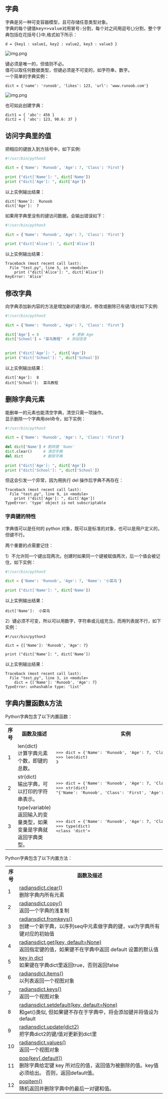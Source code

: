 ## 字典
字典是另一种可变容器模型，且可存储任意类型对象。  
字典的每个键值<kbd>key=>value</kbd>对用冒号<kbd>:</kbd>分割，每个对之间用逗号(,)分割，整个字典包括在花括号<kbd>{}</kbd>中,格式如下所示：  
```shell
d = {key1 : value1, key2 : value2, key3 : value3 }
```
![img.png](https://www.runoob.com/wp-content/uploads/2016/04/py-dict-3.png)


键必须是唯一的，但值则不必。  
值可以取任何数据类型，但键必须是不可变的，如字符串，数字。  
一个简单的字典实例：
```shell
dict = {'name': 'runoob', 'likes': 123, 'url': 'www.runoob.com'}
```
![img.png](https://www.runoob.com/wp-content/uploads/2016/04/py-dict-2.png)

也可如此创建字典：
```shell
dict1 = { 'abc': 456 }
dict2 = { 'abc': 123, 98.6: 37 }
```
## 访问字典里的值
把相应的键放入到方括号中，如下实例:
```python
#!/usr/bin/python3
 
dict = {'Name': 'Runoob', 'Age': 7, 'Class': 'First'}
 
print ("dict['Name']: ", dict['Name'])
print ("dict['Age']: ", dict['Age'])
```
以上实例输出结果：
```shell
dict['Name']:  Runoob
dict['Age']:  7
```
如果用字典里没有的键访问数据，会输出错误如下：
```python
#!/usr/bin/python3
 
dict = {'Name': 'Runoob', 'Age': 7, 'Class': 'First'}
 
print ("dict['Alice']: ", dict['Alice'])
```
以上实例输出结果：
```shell
Traceback (most recent call last):
  File "test.py", line 5, in <module>
    print ("dict['Alice']: ", dict['Alice'])
KeyError: 'Alice'
```

## 修改字典
向字典添加新内容的方法是增加新的键/值对，修改或删除已有键/值对如下实例:
```python
#!/usr/bin/python3
 
dict = {'Name': 'Runoob', 'Age': 7, 'Class': 'First'}
 
dict['Age'] = 8               # 更新 Age
dict['School'] = "菜鸟教程"  # 添加信息
 
 
print ("dict['Age']: ", dict['Age'])
print ("dict['School']: ", dict['School'])
```
以上实例输出结果：
```shell
dict['Age']:  8
dict['School']:  菜鸟教程
```

## 删除字典元素
能删单一的元素也能清空字典，清空只需一项操作。  
显示删除一个字典用del命令，如下实例：
```python
#!/usr/bin/python3
 
dict = {'Name': 'Runoob', 'Age': 7, 'Class': 'First'}
 
del dict['Name'] # 删除键 'Name'
dict.clear()     # 清空字典
del dict         # 删除字典
 
print ("dict['Age']: ", dict['Age'])
print ("dict['School']: ", dict['School'])
```
但这会引发一个异常，因为用执行 del 操作后字典不再存在：
```shell
Traceback (most recent call last):
  File "test.py", line 9, in <module>
    print ("dict['Age']: ", dict['Age'])
TypeError: 'type' object is not subscriptable
```

### 字典键的特性
字典值可以是任何的 python 对象，既可以是标准的对象，也可以是用户定义的，但键不行。

两个重要的点需要记住：

1）不允许同一个键出现两次。创建时如果同一个键被赋值两次，后一个值会被记住，如下实例：
```python
#!/usr/bin/python3
 
dict = {'Name': 'Runoob', 'Age': 7, 'Name': '小菜鸟'}
 
print ("dict['Name']: ", dict['Name'])
```
以上实例输出结果：
```shell
dict['Name']:  小菜鸟
```
2）键必须不可变，所以可以用数字，字符串或元组充当，而用列表就不行，如下实例：
```shell
#!/usr/bin/python3
 
dict = {['Name']: 'Runoob', 'Age': 7}
 
print ("dict['Name']: ", dict['Name'])
```
以上实例输出结果：
```shell
Traceback (most recent call last):
  File "test.py", line 3, in <module>
    dict = {['Name']: 'Runoob', 'Age': 7}
TypeError: unhashable type: 'list'
```

## 字典内置函数&方法
Python字典包含了以下内置函数：
<table>
    <tbody>
        <tr>
            <th width="5%">序号</th>
            <th width="25%">函数及描述</th>
            <th>实例</th>
        </tr>
        <tr>
            <td>1</td>
            <td>len(dict)<br>计算字典元素个数，即键的总数。</td>
            <td>
                <pre><span>&gt;&gt;&gt;</span><span> dict </span><span>=</span><span> </span><span>{</span><span>'Name'</span><span>:</span><span> </span><span>'Runoob'</span><span>,</span><span> </span><span>'Age'</span><span>:</span><span> </span><span>7</span><span>,</span><span> </span><span>'Class'</span><span>:</span><span> </span><span>'First'</span><span>}</span><span>
</span><span>&gt;&gt;&gt;</span><span> len</span><span>(</span><span>dict</span><span>)</span><span>
</span><span>3</span></pre>
            </td>
        </tr>
        <tr>
            <td>2</td>
            <td>str(dict)<br>输出字典，可以打印的字符串表示。</td>
            <td>
                <pre><span>&gt;&gt;&gt;</span><span> dict </span><span>=</span><span> </span><span>{</span><span>'Name'</span><span>:</span><span> </span><span>'Runoob'</span><span>,</span><span> </span><span>'Age'</span><span>:</span><span> </span><span>7</span><span>,</span><span> </span><span>'Class'</span><span>:</span><span> </span><span>'First'</span><span>}</span><span>
</span><span>&gt;&gt;&gt;</span><span> str</span><span>(</span><span>dict</span><span>)</span><span>
</span><span>"{'Name': 'Runoob', 'Class': 'First', 'Age': 7}"</span></pre>
            </td>
        </tr>
        <tr>
            <td>3</td>
            <td>type(variable)<br>返回输入的变量类型，如果变量是字典就返回字典类型。</td>
            <td>
                <pre><span>&gt;&gt;&gt;</span><span> dict </span><span>=</span><span> </span><span>{</span><span>'Name'</span><span>:</span><span> </span><span>'Runoob'</span><span>,</span><span> </span><span>'Age'</span><span>:</span><span> </span><span>7</span><span>,</span><span> </span><span>'Class'</span><span>:</span><span> </span><span>'First'</span><span>}</span><span>
</span><span>&gt;&gt;&gt;</span><span> type</span><span>(</span><span>dict</span><span>)</span><span>
</span><span>&lt;</span><span>class</span><span> </span><span>'dict'</span><span>&gt;</span></pre>
            </td>
        </tr>
    </tbody>
</table>

Python字典包含了以下内置方法：
<table>
    <tbody>
        <tr>
            <th style="width:5%">序号</th>
            <th style="width:95%">函数及描述</th>
        </tr>
        <tr>
            <td>1</td>
            <td><a href="https://www.runoob.com/python3/python3-att-dictionary-clear.html">radiansdict.clear()</a><br>删除字典内所有元素 </td>
        </tr>
        <tr>
            <td>2</td>
            <td><a href="https://www.runoob.com/python3/python3-att-dictionary-copy.html">radiansdict.copy()</a><br>返回一个字典的浅复制</td>
        </tr>
        <tr>
            <td>3</td>
            <td><a href="https://www.runoob.com/python3/python3-att-dictionary-fromkeys.html">radiansdict.fromkeys()</a><br>
                创建一个新字典，以序列seq中元素做字典的键，val为字典所有键对应的初始值</td>
        </tr>
        <tr>
            <td>4</td>
            <td><a href="https://www.runoob.com/python3/python3-att-dictionary-get.html">radiansdict.get(key, default=None)</a><br>返回指定键的值，如果键不在字典中返回
                default 设置的默认值</td>
        </tr>
        <tr>
            <td>5</td>
            <td><a href="https://www.runoob.com/python3/python3-att-dictionary-in.html">key in dict</a><br>如果键在字典dict里返回true，否则返回false</td>
        </tr>
        <tr>
            <td>6</td>
            <td><a href="https://www.runoob.com/python3/python3-att-dictionary-items.html">radiansdict.items()</a><br>以列表返回一个视图对象</td>
        </tr>
        <tr>
            <td>7</td>
            <td><a href="https://www.runoob.com/python3/python3-att-dictionary-keys.html">radiansdict.keys()</a><br>返回一个视图对象</td>
        </tr>
        <tr>
            <td>8</td>
            <td><a href="https://www.runoob.com/python3/python3-att-dictionary-setdefault.html">radiansdict.setdefault(key, default=None)</a><br>
                和get()类似, 但如果键不存在于字典中，将会添加键并将值设为default</td>
        </tr>
        <tr>
            <td>9</td>
            <td><a href="https://www.runoob.com/python3/python3-att-dictionary-update.html">radiansdict.update(dict2)</a><br>把字典dict2的键/值对更新到dict里</td>
        </tr>
        <tr>
            <td>10</td>
            <td><a href="https://www.runoob.com/python3/python3-att-dictionary-values.html">radiansdict.values()</a><br>返回一个视图对象</td>
        </tr>
        <tr>
            <td>11</td>
            <td><a href="https://www.runoob.com/python3/python3-att-dictionary-pop.html">pop(key[,default])</a><br>删除字典给定键 key
                所对应的值，返回值为被删除的值。key值必须给出。
                否则，返回default值。</td>
        </tr>
        <tr>
            <td>12</td>
            <td><a href="https://www.runoob.com/python3/python3-att-dictionary-popitem.html"> popitem()</a><br>随机返回并删除字典中的最后一对键和值。</td>
        </tr>
    </tbody>
</table>

